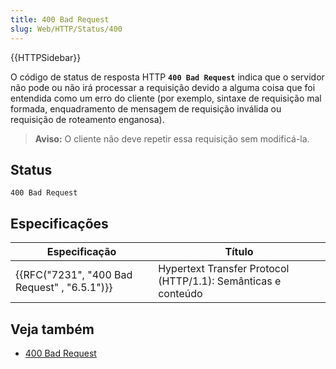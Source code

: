 ```yaml
---
title: 400 Bad Request
slug: Web/HTTP/Status/400
---
```

{{HTTPSidebar}}

O código de status de resposta HTTP **`400 Bad Request`** indica que o servidor não pode ou não irá processar a requisição devido a alguma coisa que foi entendida como um erro do cliente (por exemplo, sintaxe de requisição mal formada, enquadramento de mensagem de requisição inválida ou requisição de roteamento enganosa).

> **Aviso:** O cliente não deve repetir essa requisição sem modificá-la.

## Status

```
400 Bad Request
```

## Especificações

| Especificação                                                | Título                                                        |
| ------------------------------------------------------------ | ------------------------------------------------------------- |
| {{RFC("7231", "400 Bad Request" , "6.5.1")}} | Hypertext Transfer Protocol (HTTP/1.1): Semânticas e conteúdo |

## Veja também

- [400 Bad Request](https://www.exai.com/blog/400-bad-request-error)
